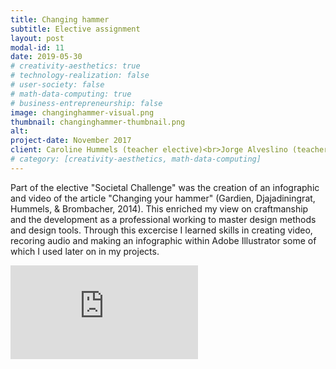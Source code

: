 ```yaml
---
title: Changing hammer
subtitle: Elective assignment
layout: post
modal-id: 11
date: 2019-05-30
# creativity-aesthetics: true
# technology-realization: false
# user-society: false
# math-data-computing: true
# business-entrepreneurship: false
image: changinghammer-visual.png
thumbnail: changinghammer-thumbnail.png
alt:
project-date: November 2017
client: Caroline Hummels (teacher elective)<br>Jorge Alveslino (teacher elective)
# category: [creativity-aesthetics, math-data-computing]
---
```

 Part of the elective "Societal Challenge" was the creation of an infographic and video of the article "Changing your hammer" (Gardien, Djajadiningrat, Hummels, & Brombacher, 2014). This enriched my view on craftmanship and the development as a professional working to master design methods and design tools. Through this excercise I learned skills in creating video, recoring audio and making an infographic within Adobe Illustrator some of which I used later on in my projects.
 <iframe src="https://player.vimeo.com/video/244551950" style="case-video"  frameborder="0" allow="autoplay; fullscreen" allowfullscreen></iframe>
 

